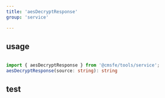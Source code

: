 ```yaml
---
title: 'aesDecryptResponse'
group: 'service'

---
```




## usage

``` ts

import { aesDecryptResponse } from '@cmsfe/tools/service';
aesDecryptResponse(source: string): string

```

## test

<code src="../../src/demo/tools/aesdecry.tsx" inline ></code>
